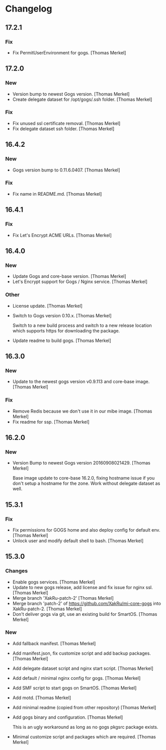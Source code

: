 # Changelog

## 17.2.1

### Fix

- Fix PermitUserEnvironment for gogs. [Thomas Merkel]

## 17.2.0

### New

- Version bump to newest Gogs version. [Thomas Merkel]
- Create delegate dataset for /opt/gogs/.ssh folder. [Thomas Merkel]

### Fix

- Fix unused ssl certificate removal. [Thomas Merkel]
- Fix delegate dataset ssh folder. [Thomas Merkel]

## 16.4.2

### New

* Gogs version bump to 0.11.6.0407. [Thomas Merkel]

### Fix

* Fix name in README.md. [Thomas Merkel]

## 16.4.1

### Fix

* Fix Let&#x27;s Encrypt ACME URLs. [Thomas Merkel]

## 16.4.0

### New

* Update Gogs and core-base version. [Thomas Merkel]
* Let&#x27;s Encrypt support for Gogs / Nginx service. [Thomas Merkel]

### Other

* License update. [Thomas Merkel]
* Switch to Gogs version 0.10.x. [Thomas Merkel]

  Switch to a new build process and switch to a new release location which supports https for downloading the package.

* Update readme to build gogs. [Thomas Merkel]

## 16.3.0

### New

* Update to the newest gogs version v0.9.113 and core-base image. [Thomas
  Merkel]

### Fix

* Remove Redis because we don&#x27;t use it in our mibe image. [Thomas Merkel]
* Fix readme for ssp. [Thomas Merkel]

## 16.2.0

### New

* Version Bump to newest Gogs version 20160908021429. [Thomas Merkel]

	Base image update to core-base 16.2.0, fixing hostname issue if you
	don&#x27;t setup a hostname for the zone. Work without delegate dataset as
	well.

## 15.3.1

### Fix

* Fix permissions for GOGS home and also deploy config for default env. [Thomas Merkel]
* Unlock user and modify default shell to bash. [Thomas Merkel]

## 15.3.0

### Changes

* Enable gogs services. [Thomas Merkel]
* Update to new gogs release, add license and fix issue for nginx ssl. [Thomas Merkel]
* Merge branch &#x27;XakRu-patch-2&#x27; [Thomas Merkel]
* Merge branch &#x27;patch-2&#x27; of https://github.com/XakRu/mi-core-gogs into XakRu-patch-2. [Thomas Merkel]
* Don&#x27;t deliver gogs via git, use an existing build for SmartOS. [Thomas Merkel]

### New

* Add fallback manifest. [Thomas Merkel]
* Add manifest.json, fix customize script and add backup packages. [Thomas Merkel]
* Add delegate dataset script and nginx start script. [Thomas Merkel]
* Add default / minimal nginx config for gogs. [Thomas Merkel]
* Add SMF script to start gogs on SmartOS. [Thomas Merkel]
* Add motd. [Thomas Merkel]
* Add minimal readme (copied from other repository) [Thomas Merkel]
* Add gogs binary and configuration. [Thomas Merkel]

  This is an ugly workaround as long as no gogs pkgsrc package exists.

* Minimal customize script and packages which are required. [Thomas Merkel]
